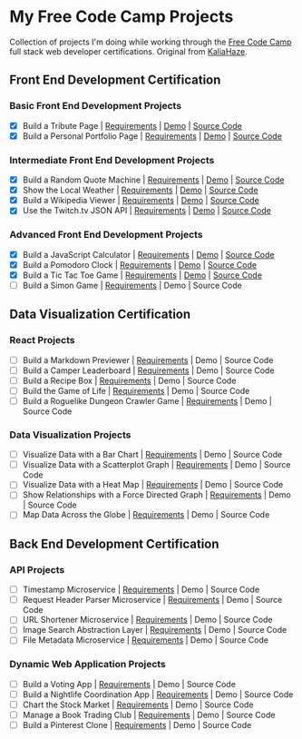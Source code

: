 # My Free Code Camp Projects

Collection of projects I'm doing while working through the [Free Code Camp](http://www.freecodecamp.com) full stack web developer certifications.
Original from [KaliaHaze](https://gist.github.com/KaliaHaze/633e93581ebace3bde6291e745aa209c#file-fcc-project-list-md).

## Front End Development Certification

### Basic Front End Development Projects

- [x] Build a Tribute Page | [Requirements](http://www.freecodecamp.com/challenges/build-a-tribute-page) | [Demo](https://codepen.io/X140hu4/full/qRWoeo/) | [Source Code](https://codepen.io/X140hu4/pen/qRWoeo/)
- [x] Build a Personal Portfolio Page | [Requirements](http://www.freecodecamp.com/challenges/build-a-personal-portfolio-webpage) | [Demo](https://codepen.io/X140hu4/full/WZLLQQ/) | [Source Code](https://github.com/X140hu4/FCC/tree/master/1.%20Portfolio/Ver_MED)

### Intermediate Front End Development Projects

- [x] Build a Random Quote Machine | [Requirements](http://www.freecodecamp.com/challenges/build-a-random-quote-machine) | [Demo](https://codepen.io/X140hu4/full/Yrgqbq/) | [Source Code](https://github.com/X140hu4/FCC/tree/master/2.%20Random%20Quote%20Machine)
- [x] Show the Local Weather | [Requirements](http://www.freecodecamp.com/challenges/show-the-local-weather) | [Demo](https://codepen.io/X140hu4/full/Bwbdby/) | [Source Code](https://github.com/X140hu4/FCC/tree/master/3.%20Local%20Weather)
- [x] Build a Wikipedia Viewer | [Requirements](http://www.freecodecamp.com/challenges/build-a-wikipedia-viewer) | [Demo](https://codepen.io/X140hu4/full/gXMZrR/) | [Source Code](https://github.com/X140hu4/FCC/tree/master/4.%20Wikipedia%20Viewer)
- [x] Use the Twitch.tv JSON API | [Requirements](http://www.freecodecamp.com/challenges/use-the-twitchtv-json-api) | [Demo](https://codepen.io/X140hu4/full/KyaZvX/) | [Source Code](https://github.com/X140hu4/FCC/tree/master/5.%20Twitchtv)

### Advanced Front End Development Projects

- [x] Build a JavaScript Calculator | [Requirements](http://www.freecodecamp.com/challenges/build-a-javascript-calculator) | [Demo](https://codepen.io/X140hu4/full/QaXMbv) | [Source Code](https://github.com/X140hu4/FCC/tree/master/6.%20JS%20Calculator)
- [x] Build a Pomodoro Clock | [Requirements](http://www.freecodecamp.com/challenges/build-a-pomodoro-clock) | [Demo](https://codepen.io/X140hu4/full/mXyMvg/) | [Source Code](https://github.com/X140hu4/FCC/tree/master/7.%20Pomorodo%20Clock)
- [x] Build a Tic Tac Toe Game | [Requirements](http://www.freecodecamp.com/challenges/build-a-tic-tac-toe-game) | [Demo](https://codepen.io/X140hu4/full/oEzVpE/) | [Source Code](https://github.com/X140hu4/FCC/tree/master/8.%20Tic%20Tac%20Toe)
- [ ] Build a Simon Game | [Requirements](http://www.freecodecamp.com/challenges/build-a-simon-game) | Demo | Source Code

## Data Visualization Certification

### React Projects

- [ ] Build a Markdown Previewer | [Requirements](http://www.freecodecamp.com/challenges/build-a-markdown-previewer) | Demo | Source Code
- [ ] Build a Camper Leaderboard | [Requirements](http://www.freecodecamp.com/challenges/build-a-camper-leaderboard) | Demo | Source Code
- [ ] Build a Recipe Box | [Requirements](http://www.freecodecamp.com/challenges/build-a-recipe-box) | Demo | Source Code
- [ ] Build the Game of Life | [Requirements](http://www.freecodecamp.com/challenges/build-the-game-of-life) | Demo | Source Code
- [ ] Build a Roguelike Dungeon Crawler Game | [Requirements](http://www.freecodecamp.com/challenges/build-a-roguelike-dungeon-crawler-game) | Demo | Source Code

### Data Visualization Projects

- [ ] Visualize Data with a Bar Chart | [Requirements](http://www.freecodecamp.com/challenges/visualize-data-with-a-bar-chart) | Demo | Source Code
- [ ] Visualize Data with a Scatterplot Graph | [Requirements](http://www.freecodecamp.com/challenges/visualize-data-with-a-scatterplot-graph) | Demo | Source Code
- [ ] Visualize Data with a Heat Map | [Requirements](http://www.freecodecamp.com/challenges/visualize-data-with-a-heat-map) | Demo | Source Code
- [ ] Show Relationships with a Force Directed Graph | [Requirements](http://www.freecodecamp.com/challenges/show-relationships-with-a-force-directed-graph) | Demo | Source Code
- [ ] Map Data Across the Globe | [Requirements](http://www.freecodecamp.com/challenges/map-data-across-the-globe) | Demo | Source Code

## Back End Development Certification

### API Projects

- [ ] Timestamp Microservice | [Requirements](http://www.freecodecamp.com/challenges/timestamp-microservice) | Demo | Source Code
- [ ] Request Header Parser Microservice | [Requirements](http://www.freecodecamp.com/challenges/timestamp-microservice) | Demo | Source Code
- [ ] URL Shortener Microservice | [Requirements](http://www.freecodecamp.com/challenges/url-shortener-microservice) | Demo | Source Code
- [ ] Image Search Abstraction Layer | [Requirements](http://www.freecodecamp.com/challenges/image-search-abstraction-layer) | Demo | Source Code
- [ ] File Metadata Microservice | [Requirements](http://www.freecodecamp.com/challenges/file-metadata-microservice) | Demo | Source Code

### Dynamic Web Application Projects

- [ ] Build a Voting App | [Requirements](http://www.freecodecamp.com/challenges/build-a-voting-app) | Demo | Source Code
- [ ] Build a Nightlife Coordination App | [Requirements](http://www.freecodecamp.com/challenges/build-a-nightlife-coordination-app) | Demo | Source Code
- [ ] Chart the Stock Market | [Requirements](http://www.freecodecamp.com/challenges/chart-the-stock-market) | Demo | Source Code
- [ ] Manage a Book Trading Club | [Requirements](http://www.freecodecamp.com/challenges/manage-a-book-trading-club) | Demo | Source Code
- [ ] Build a Pinterest Clone | [Requirements](http://www.freecodecamp.com/challenges/build-a-pinterest-clone) | Demo | Source Code
